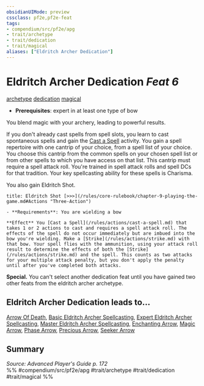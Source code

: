 ```yaml
---
obsidianUIMode: preview
cssclass: pf2e,pf2e-feat
tags:
- compendium/src/pf2e/apg
- trait/archetype
- trait/dedication
- trait/magical
aliases: ["Eldritch Archer Dedication"]
---
```

# Eldritch Archer Dedication  *Feat 6*  
[archetype](/rules/traits/archetype.md)  [dedication](/rules/traits/dedication.md)  [magical](/rules/traits/magical.md)  

- **Prerequisites**: expert in at least one type of bow

You blend magic with your archery, leading to powerful results.

If you don't already cast spells from spell slots, you learn to cast spontaneous spells and gain the [Cast a Spell](/rules/actions/cast-a-spell.md) activity. You gain a spell repertoire with one cantrip of your choice, from a spell list of your choice. You choose this cantrip from the common spells on your chosen spell list or from other spells to which you have access on that list. This cantrip must require a spell attack roll. You're trained in spell attack rolls and spell DCs for that tradition. Your key spellcasting ability for these spells is Charisma.

You also gain Eldritch Shot.

```ad-embed-ability
title: Eldritch Shot [>>>](/rules/core-rulebook/chapter-9-playing-the-game.md#Actions "Three-Action")

- **Requirements**: You are wielding a bow

**Effect** You [Cast a Spell](/rules/actions/cast-a-spell.md) that takes 1 or 2 actions to cast and requires a spell attack roll. The effects of the spell do not occur immediately but are imbued into the bow you're wielding. Make a [Strike](/rules/actions/strike.md) with that bow. Your spell flies with the ammunition, using your attack roll result to determine the effects of both the [Strike](/rules/actions/strike.md) and the spell. This counts as two attacks for your multiple attack penalty, but you don't apply the penalty until after you've completed both attacks.
```

**Special.** You can't select another dedication feat until you have gained two other feats from the eldritch archer archetype.

## Eldritch Archer Dedication leads to...

[Arrow Of Death](/compendium/feats/arrow-of-death-apg.md), [Basic Eldritch Archer Spellcasting](/compendium/feats/basic-eldritch-archer-spellcasting-apg.md), [Expert Eldritch Archer Spellcasting](/compendium/feats/expert-eldritch-archer-spellcasting-apg.md), [Master Eldritch Archer Spellcasting](/compendium/feats/master-eldritch-archer-spellcasting-apg.md), [Enchanting Arrow](/compendium/feats/enchanting-arrow-apg.md), [Magic Arrow](/compendium/feats/magic-arrow-apg.md), [Phase Arrow](/compendium/feats/phase-arrow-apg.md), [Precious Arrow](/compendium/feats/precious-arrow-apg.md), [Seeker Arrow](/compendium/feats/seeker-arrow-apg.md)

## Summary

*Source: Advanced Player's Guide p. 172*  
%% #compendium/src/pf2e/apg #trait/archetype #trait/dedication #trait/magical %%